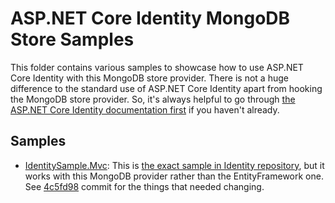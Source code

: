 # ASP.NET Core Identity MongoDB Store Samples

This folder contains various samples to showcase how to use ASP.NET Core Identity with this MongoDB store provider.
There is not a huge difference to the standard use of ASP.NET Core Identity apart from hooking the MongoDB store provider. 
So, it's always helpful to go through [the ASP.NET Core Identity documentation first](https://docs.asp.net/en/latest/security/authentication/identity.html) if you haven't already.

## Samples

 * [IdentitySample.Mvc](./IdentitySample.Mvc): This is [the exact sample in Identity repository](https://github.com/aspnet/Identity/tree/1.0.0/samples/IdentitySample.Mvc), but it works with this MongoDB provider rather than the EntityFramework one. See [4c5fd98](https://github.com/tugberkugurlu/AspNetCore.Identity.MongoDB/commit/4c5fd986e4b4b6b63b1ffd7dd543c3f7a36b1b84) commit for the things that needed changing.